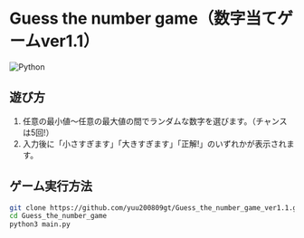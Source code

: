# Guess the number game（数字当てゲームver1.1）
![Python](https://img.shields.io/badge/Python-3776AB?logo=python&logoColor=white)


## 遊び方
1. 任意の最小値〜任意の最大値の間でランダムな数字を選びます。（チャンスは5回!）
2. 入力後に「小さすぎます」「大きすぎます」「正解!」のいずれかが表示されます。


## ゲーム実行方法

````bash
git clone https://github.com/yuu200809gt/Guess_the_number_game_ver1.1.git
cd Guess_the_number_game
python3 main.py
````
